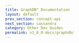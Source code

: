 ```yaml
---
title: GraphDB™ Documentation
layout: default
prev_section: concept-api
next_section: cassandra
category: Other Dev Guides
permalink: v1_0_0-docs/graphdb/
---
```

